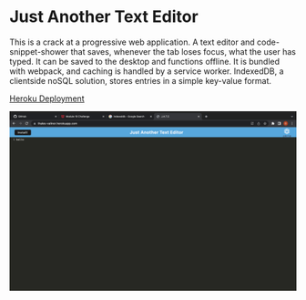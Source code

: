 # Just Another Text Editor

This is a crack at a progressive web application. A text editor and code-snippet-shower
that saves, whenever the tab loses focus, what the user has typed. It can be saved to 
the desktop and functions offline. It is bundled with webpack, and caching is handled 
by a service worker. IndexedDB, a clientside noSQL solution, stores entries in a simple 
key-value format.  


[Heroku Deployment](https://thales-valinor.herokuapp.com/)

![screen](screen.png)
